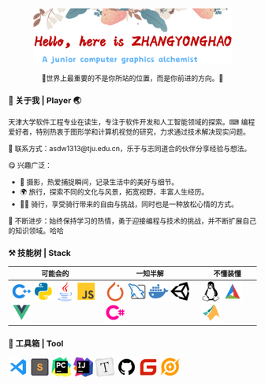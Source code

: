 <p align="center"><img width="80%" src="./banner_00.png" /></a></p>

<p align="center">📢世界上最重要的不是你所站的位置，而是你前进的方向。🏃</p>

<h3>👋 关于我 | Player 🌏️</h3>
<p>天津大学软件工程专业在读生，专注于软件开发和人工智能领域的探索。⌨ 编程爱好者，特别热衷于图形学和计算机视觉的研究，力求通过技术解决现实问题。</p>
<p>💬 联系方式：asdw1313@tju.edu.cn，乐于与志同道合的伙伴分享经验与想法。</p>
<p>😋 兴趣广泛：</p>
<ul>
  <li>📸 摄影，热爱捕捉瞬间，记录生活中的美好与细节。</li>
  <li>🌍 旅行，探索不同的文化与风景，拓宽视野，丰富人生经历。</li>
  <li>🚴‍♂️ 骑行，享受骑行带来的自由与挑战，同时也是一种放松心情的方式。</li>
</ul>
<p>🔄 不断进步：始终保持学习的热情，勇于迎接编程与技术的挑战，并不断扩展自己的知识领域。哈哈</p>


### ⚒️ 技能树 | Stack

| 可能会的                                                     | 一知半解                                                     | 不懂装懂                                                     |
| ------------------------------------------------------------ | ------------------------------------------------------------ | ------------------------------------------------------------ |
| <code><img height="40" alt="cpp" src="./cpp.svg"></code> <code><img height="40" alt="python" src="./python.svg"></code> <code><img height="40" alt="java" src="./java.svg"></code> <code><img height="40" alt="js" src="./js.svg"></code> <code><img height="40" alt="vue" src="./vue.svg"></code> | <code><img height="40" alt="pytorch" src="./pytorch.svg"></code> <code><img height="40" alt="mysql" src="./mysql.svg"></code> <code><img height="40" alt="docker" src="./docker.svg"></code> <code><img height="40" alt="docker" src="./unity.svg"></code> <code><img height="40" alt="docker" src="./cs.svg"></code>| <code><img height="40" alt="linux" src="./linux.svg"></code> <code><img height="40" alt="cmake" src="./cmake.svg"></code> <code><img height="40" alt="matlab" src="./matlab.svg"></code> |

### 🧰 工具箱 | Tool

<code><img height="40" alt="vscode" src="./vscode.svg"></code>
<code><img height="40" alt="sublime" src="./sublime.svg"></code>
<code><img height="40" alt="pycharm" src="./pycharm.svg"></code>
<code><img height="40" alt="idea" src="./Idea.svg"></code>
<code><img height="40" alt="typora" src="./typora.svg"></code>
<code><img height="40" alt="github" src="./github.svg"></code>
<code><img height="40" alt="gitee" src="./gitee.svg"></code>
<code><img height="40" alt="wangzhe" src="./wangzhe.svg"></code>

